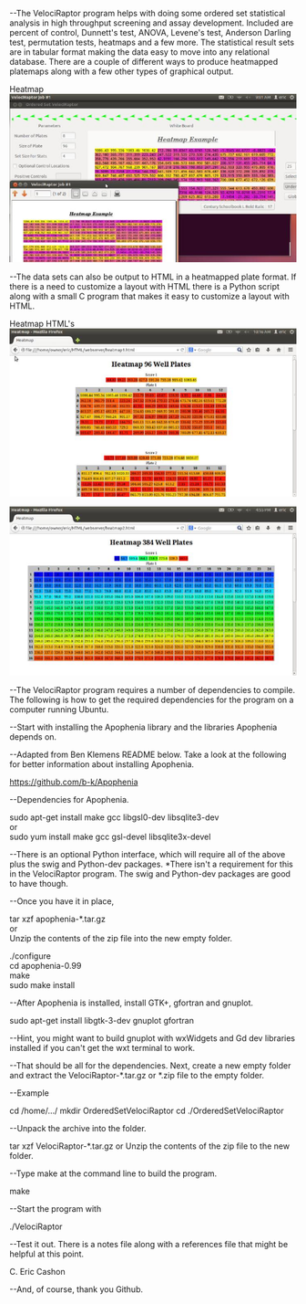 

--The VelociRaptor program helps with doing some ordered set statistical analysis in high throughput screening and assay development. Included are percent of control, Dunnett's test, ANOVA, Levene's test, Anderson Darling test, permutation tests, heatmaps and a few more. The statistical result sets are in tabular format making the data easy to move into any relational database. There are a couple of different ways to produce heatmapped platemaps along with a few other types of graphical output. 

Heatmap
![ScreenShot](/HeatmapReadme.jpg)

--The data sets can also be output to HTML in a heatmapped plate format. If there is a need to customize a layout with HTML there is a Python script along with a small C program that makes it easy to customize a layout with HTML.

Heatmap HTML's
![Screenshot2](/Heatmap2.jpg)


![Screenshot3](/Heatmap3.jpg)


--The VelociRaptor program requires a number of dependencies to compile. The following is how to get the required dependencies for the program on a computer running Ubuntu.

--Start with installing the Apophenia library and the libraries Apophenia depends on.

--Adapted from Ben Klemens README below. Take a look at the following for better information about installing Apophenia.

https://github.com/b-k/Apophenia

--Dependencies for Apophenia. 

sudo apt-get install make gcc libgsl0-dev libsqlite3-dev  
or   
sudo yum install make gcc gsl-devel libsqlite3x-devel  

--There is an optional Python interface, which will require all of the above plus the swig and Python-dev packages. *There isn't a requirement for this in the VelociRaptor program. The swig and Python-dev packages are good to have though.

--Once you have it in place,

tar xzf apophenia-*.tar.gz  
or  
Unzip the contents of the zip file into the new empty folder. 

./configure  
cd apophenia-0.99  
make   
sudo make install  

--After Apophenia is installed, install GTK+, gfortran and gnuplot.

sudo apt-get install libgtk-3-dev gnuplot gfortran

--Hint, you might want to build gnuplot with wxWidgets and Gd dev libraries installed if you can't get the wxt terminal to work. 

--That should be all for the dependencies. Next, create a new empty folder and extract the VelociRaptor-*.tar.gz  or *.zip file to the empty folder. 

--Example

cd /home/.../
mkdir OrderedSetVelociRaptor
cd ./OrderedSetVelociRaptor

--Unpack the archive into the folder.

tar xzf VelociRaptor-*.tar.gz 
or
Unzip the contents of the zip file to the new folder.

--Type make at the command line to build the program.

make 

--Start the program with

./VelociRaptor

--Test it out. There is a notes file along with a references file that might be helpful at this point.

C. Eric Cashon

--And, of course, thank you Github.